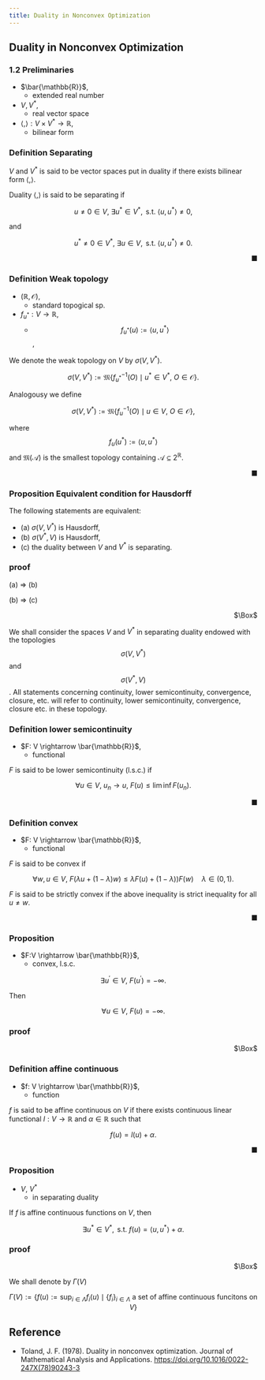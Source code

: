 ```yaml
---
title: Duality in Nonconvex Optimization
---
```


## Duality in Nonconvex Optimization


### 1.2 Preliminaries
* $\bar{\mathbb{R}}$,
    * extended real number
* $V, V^{*}$,
    * real vector space
* $\langle , \rangle: V \times V^{*} \rightarrow \mathbb{R}$,
    * bilinear form


### Definition Separating
$V$ and $V^{*}$ is said to be vector spaces put in duality if there exists bilinear form $\langle , \rangle$.

Duality $\langle , \rangle$ is said to be separating if

$$
    u \neq 0 \in V,
    \
    \exists u^{*} \in V^{*},
    \text{ s.t. }
    \langle u, u^{*} \rangle \neq 0,
$$

and

$$
    u^{*} \neq 0 \in V^{*},
    \
    \exists u \in V,
    \text{ s.t. }
    \langle u, u^{*} \rangle \neq 0.
$$

<div class="end-of-statement" style="text-align: right">■</div>

### Definition Weak topology
* $(\mathbb{R}, \mathcal{O})$,
    * standard topogical sp.
* $f_{u^{*}}: V \rightarrow \mathbb{R}$,
    * $$f_{u^{*}}(u) := \langle u, u^{*} \rangle$$,

We denote the weak topology on $V$ by $\sigma(V, V^{*})$.

$$
    \sigma(V, V^{*})
    :=
    \mathfrak{M}
    \{
        f_{u^{*}}^{-1}(O)
        \mid
        u^{*} \in V^{*},
        \
        O \in \mathcal{O}
    \}
    .
$$

Analogousy we define

$$
    \sigma(V, V^{*})
    :=
    \mathfrak{M}
    \{
        f_{u}^{-1}(O)
        \mid
        u \in V,
        \
        O \in \mathcal{O}
    \},
$$

where $$f_{u}(u^{*}) := \langle u, u^{*} \rangle$$ and $\mathfrak{M}(\mathcal{A})$ is the smallest topology containing $\mathcal{A} \subseteq 2^{\mathbb{R}}$.

<div class="end-of-statement" style="text-align: right">■</div>

### Proposition Equivalent condition for Hausdorff
The following statements are equivalent:

* (a) $\sigma(V, V^{*})$ is Hausdorff,
* (b) $\sigma(V^{*}, V)$ is Hausdorff,
* (c) the duality between $V$ and $V^{*}$ is separating.

### proof
(a) $\Rightarrow$ (b)

(b) $\Rightarrow$ (c)



<div class="QED" style="text-align: right">$\Box$</div>

We shall consider the spaces $V$ and $V^{*}$ in separating duality endowed with the topologies $$\sigma(V, V^{*})$$ and $$\sigma(V^{*}, V)$$.
All statements concerning continuity, lower semicontinuity, convergence, closure, etc. will refer to continuity, lower semicontinuity, convergence, closure etc. in these topology.

### Definition lower semicontinuity
* $F: V \rightarrow \bar{\mathbb{R}}$,
    * functional

$F$ is said to be lower semicontinuity (l.s.c.) if 

$$
    \forall u \in V,
    \
    u_{n} \rightarrow u,
    \
    F(u) \le \lim \inf F(u_{n})
    .
$$

<div class="end-of-statement" style="text-align: right">■</div>

### Definition convex
* $F: V \rightarrow \bar{\mathbb{R}}$,
    * functional

$F$ is said to be convex if 

$$
    \forall w, u \in V,
    \
    F(\lambda u + (1 - \lambda) w)
    \le
    \lambda F(u)
    +
    (1 - \lambda))
    F(w)
    \quad
    \lambda \in (0, 1)
    .
$$

$F$ is said to be strictly convex if the above inequality is strict inequality for all $u \neq w$.

<div class="end-of-statement" style="text-align: right">■</div>

### Proposition
* $F:V \rightarrow \bar{\mathbb{R}}$,
    * convex, l.s.c.

$$
    \exists u^{\prime} \in V,
    \
    F(u^{\prime}) = - \infty
    .
$$

Then

$$
    \forall u \in V,
    \
    F(u) = -\infty
    .
$$

### proof

<div class="QED" style="text-align: right">$\Box$</div>

### Definition affine continuous
* $f: V \rightarrow \bar{\mathbb{R}}$,
    * function

$f$ is said to be affine continuous on $V$ if there exists continuous linear functional $l:V \rightarrow \mathbb{R}$ and $\alpha \in \mathbb{R}$ such that

$$
    f(u) = l(u) + \alpha
    .
$$

<div class="end-of-statement" style="text-align: right">■</div>

### Proposition
* $V$, $V^{*}$
    * in separating duality

If $f$ is affine continuous functions on $V$, then

$$
    \exists u^{*} \in V^{*},
    \text{ s.t. }
    f(u)
    =
    \langle u, u^{*} \rangle
    +
    \alpha
    .
$$

### proof

<div class="QED" style="text-align: right">$\Box$</div>

We shall denote by $\Gamma(V)$

$$
    \Gamma(V)
    :=
    \left\{
        f(u)
        :=
        \sup_{ i \in \Lambda }
            f_{i}(u)
        \mid
            \{
                f_{i}
            \}_{i \in \Lambda}
            \text{ a set of affine continuous funcitons on } V
    \right\}
$$


## Reference
* Toland, J. F. (1978). Duality in nonconvex optimization. Journal of Mathematical Analysis and Applications. https://doi.org/10.1016/0022-247X(78)90243-3
